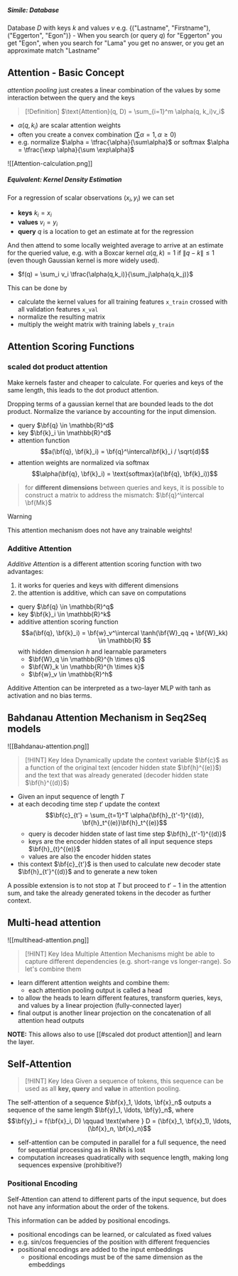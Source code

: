 ##### Simile: Database
Database $D$ with keys $k$ and values $v$ 
e.g. {("Lastname", "Firstname"), ("Eggerton", "Egon")} - When you search (or query $q$) for "Eggerton" you get "Egon", when you search for "Lama" you get no answer, or you get an approximate match "Lastname"

## Attention - Basic Concept

*attention pooling* just creates a linear combination of the values by some interaction between the query and the keys

>[!Definition]
>$\text{Attention}(q, D) = \sum_{i=1}^m \alpha(q, k_i)v_i$

- $\alpha(q, k_i)$ are scalar attention weights
- often you create a convex combination ($\sum \alpha = 1, \alpha \geq 0$)
- e.g. normalize $\alpha = \tfrac{\alpha}{\sum\alpha}$ or softmax $\alpha = \tfrac{\exp \alpha}{\sum \exp\alpha}$

![[Attention-calculation.png]]

##### Equivalent: Kernel Density Estimation
For a regression of scalar observations $(x_i, y_i)$ we can set
- **keys** $k_i = x_i$
- **values** $v_i = y_i$
- **query**  $q$ is a location to get an estimate at for the regression

And then attend to some locally weighted average to arrive at an estimate for the queried value, e.g. with a Boxcar kernel $\alpha(q,k) = 1 \text{ if } \|q-k\| \leq 1$ (even though Gaussian kernel is more widely used).
- $f(q) = \sum_i v_i \tfrac{\alpha(q,k_i)}{\sum_j\alpha(q,k_j)}$

This can be done by 
- calculate the kernel values for all training features `x_train` crossed with all validation features `x_val`
- normalize the resulting matrix
- multiply the weight matrix with training labels `y_train`

## Attention Scoring Functions
### scaled dot product attention

Make kernels faster and cheaper to calculate. For queries and keys of the same length, this leads to the dot product attention.

Dropping terms of a gaussian kernel that are bounded leads to the dot product. Normalize the variance by accounting for the input dimension. 
- query $\bf{q} \in \mathbb{R}^d$
- key $\bf{k}_i \in \mathbb{R}^d$
- attention function $$a(\bf{q}, \bf{k}_i) = \bf{q}^\intercal\bf{k}_i / \sqrt{d}$$
- attention weights are normalized via softmax $$\alpha(\bf{q}, \bf{k}_i) = \text{softmax}(a(\bf{q}, \bf{k}_i))$$
> for **different dimensions** between queries and keys, it is possible to construct a matrix to address the mismatch: $\bf{q}^\intercal \bf{Mk}$

> [!WARNING]
> This attention mechanism does not have any trainable weights!


### Additive Attention

*Additive Attention* is a different attention scoring function with two advantages:
1. it works for queries and keys with different dimensions
2. the attention is additive, which can save on computations

- query $\bf{q} \in \mathbb{R}^q$
- key $\bf{k}_i \in \mathbb{R}^k$
- additive attention scoring function $$a(\bf{q}, \bf{k}_i) = \bf{w}_v^\intercal \tanh(\bf{W}_qq + \bf{W}_kk) \in \mathbb{R} $$ with hidden dimension $h$ and learnable parameters
	- $\bf{W}_q \in \mathbb{R}^{h \times q}$
	- $\bf{W}_k \in \mathbb{R}^{h \times k}$
	- $\bf{w}_v \in \mathbb{R}^h$

Additive Attention can be interpreted as a two-layer MLP with tanh as activation and no bias terms.

## Bahdanau Attention Mechanism in Seq2Seq models
![[Bahdanau-attention.png]]

> [!HINT] Key Idea
> Dynamically update the context variable $\bf{c}$ as a function of the original text (encoder hidden state $\bf{h}^{(e)}$) and the text that was already generated (decoder hidden state $\bf{h}^{(d)}$)

- Given an input sequence of length $T$
- at each decoding time step $t'$ update the context $$\bf{c}_{t'} = \sum_{t=1}^T \alpha(\bf{h}_{t'-1}^{(d)}, \bf{h}_t^{(e)}\bf{h}_t^{(e)}$$
	- query is decoder hidden state of last time step $\bf{h}_{t'-1}^{(d)}$
	- keys are the encoder hidden states of all input sequence steps $\bf{h}_{t}^{(e)}$
	- values are also the encoder hidden states
- this context $\bf{c}_{t'}$ is then used to calculate new decoder state $\bf{h}_{t'}^{(d)}$ and to generate a new token

A possible extension is to not stop at $T$ but proceed to $t'-1$ in the attention sum, and take the already generated tokens in the decoder as further context.


## Multi-head attention

![[multihead-attention.png]]

> [!HINT] Key Idea
> Multiple Attention Mechanisms might be able to capture different dependencies (e.g. short-range vs longer-range). So let's combine them

- learn different attention weights and combine them:
	- each attention pooling output is called a head
- to allow the heads to learn different features, transform queries, keys, and values by a linear projection (fully-connected layer)
- final output is another linear projection on the concatenation of all attention head outputs

**NOTE:** This allows also to use [[#scaled dot product attention]] and learn the layer.


## Self-Attention

> [!HINT] Key Idea
> Given a sequence of tokens, this sequence can be used as all **key, query** and **value** in attention pooling.

The self-attention of a sequence $\bf{x}_1, \ldots, \bf{x}_n$ outputs a sequence of the same length $\bf{y}_1, \ldots, \bf{y}_n$, where $$\bf{y}_i = f(\bf{x}_i, D) \qquad \text{where } D = (\bf{x}_1, \bf{x}_1), \ldots, (\bf{x}_n, \bf{x}_n)$$
- self-attention can be computed in parallel for a full sequence, the need for sequential processing as in RNNs is lost
- computation increases quadratically with sequence length, making long sequences expensive (prohibitive?)

### Positional Encoding

Self-Attention can attend to different parts of the input sequence, but does not have any information about the order of the tokens.

This information can be added by positional encodings.
- positional encodings can be learned, or calculated as fixed values
- e.g. sin/cos frequencies of the position with different frequencies
- positional encodings are added to the input embeddings
	- positional encodings must be of the same dimension as the embeddings

